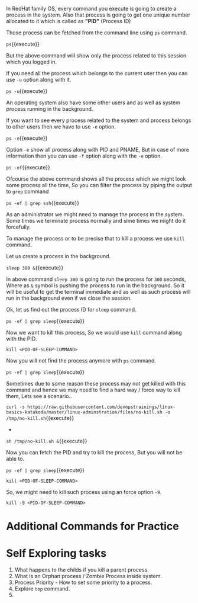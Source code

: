

In RedHat family OS, every command you execute is going to create a process in the system. Also that process is going to get one unique number allocated to it which is called as **"PID"** (Process ID)

Those process can be fetched from the command line using `ps` command.

`ps`{{execute}}


But the above command will show only the process related to this session which you logged in. 

If you need all the process which belongs to the current user then you can use `-u` option along with it.

`ps -u`{{execute}}


An operating system also have some other users and as well as system process running in the background.

If you want to see every process related to the system and process belongs to other users then we have to use `-e` option.

`ps -e`{{execute}}


Option `-e` show all process along with PID and PNAME, But in case of more information then you can use `-f` option along with the `-e` option.

`ps -ef`{{execute}}


Ofcourse the above command shows all the process which we might look some process all the time, So you can filter the process by piping the output to `grep` command

`ps -ef | grep ssh`{{execute}}


As an administrator we might need to manage the process in the system. Some times we terminate process normally and sime times we might do it forcefully.

To manage the process or to be precise that to kill a process we use `kill` command.

Let us create a process in the background.

`sleep 300 &`{{execute}} 

In above command `sleep 300` is going to run the process for `300` seconds, Where as `&` symbol is pushing the process to run in the background. So it will be useful to get the terminal immediate and as well as such process will run in the background even if we close the session.

Ok, let us find out the process ID for `sleep` command.

`ps -ef | grep sleep`{{execute}}

Now we want to kill this process, So we would use `kill` command along with the PID.

`kill <PID-OF-SLEEP-COMMAND>`

Now you will not find the process anymore with `ps` command.

`ps -ef | grep sleep`{{execute}}


Sometimes due to some reason these process may not get killed with this command and hence we may need to find a hard way / force way to kill them, Lets see a scenario..

`
curl -s https://raw.githubusercontent.com/devopstrainings/linux-basics-katakoda/master/linux-adminstration/files/no-kill.sh -o /tmp/no-kill.sh
`{{execute}}

-
`
sh /tmp/no-kill.sh &
`{{execute}}

Now you can fetch the PID and try to kill the process, But you will not be able to.

`ps -ef | grep sleep`{{execute}}

`kill <PID-OF-SLEEP-COMMAND>`

So, we might need to kill such process using an force option `-9`.

`kill -9 <PID-OF-SLEEP-COMMAND>`


# Additional Commands for Practice

# Self Exploring tasks

  1. What happens to the childs if you kill a parent process.
  2. What is an Orphan process / Zombie Process inside system.
  3. Process Priority - How to set some priority to a process.
  4. Explore `top` command.
5. 